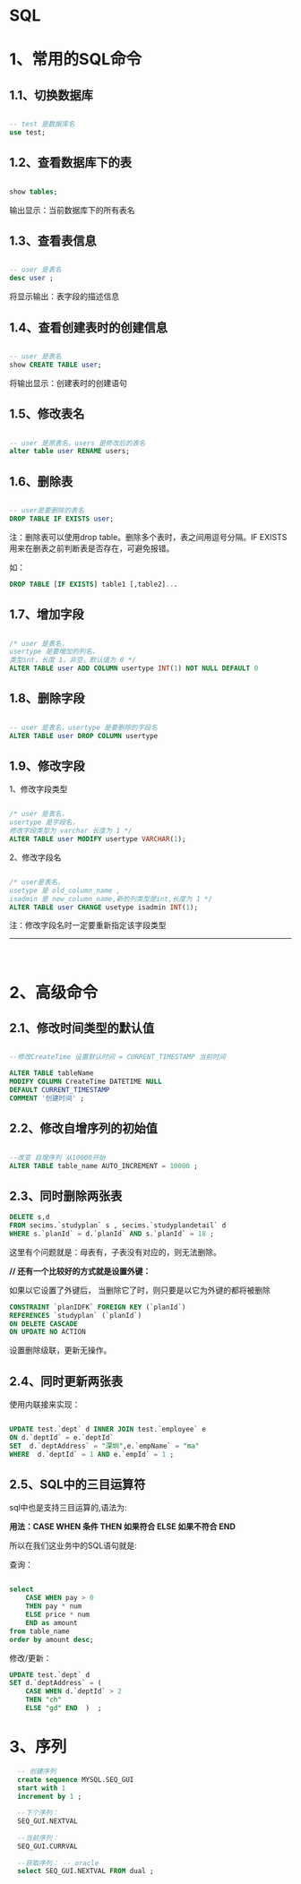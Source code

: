 # SQL





# 1、常用的SQL命令


## 1.1、切换数据库


```sql

-- test 是数据库名
use test;
```

## 1.2、查看数据库下的表


```sql

show tables;
```
输出显示：当前数据库下的所有表名




## 1.3、查看表信息

```sql

-- user 是表名
desc user ;
```
将显示输出：表字段的描述信息


## 1.4、查看创建表时的创建信息


```sql

-- user 是表名
show CREATE TABLE user;
```
将输出显示：创建表时的创建语句




## 1.5、修改表名



```sql

-- user 是原表名，users 是修改后的表名
alter table user RENAME users;
```


## 1.6、删除表



```sql 

-- user是要删除的表名
DROP TABLE IF EXISTS user;
```
注：删除表可以使用drop table。删除多个表时，表之间用逗号分隔。IF EXISTS用来在删表之前判断表是否存在，可避免报错。

如：
```sql
DROP TABLE [IF EXISTS] table1 [,table2]... 
```








## 1.7、增加字段


```sql

/* user 是表名，
usertype 是要增加的列名，
类型int，长度 1，非空，默认值为 0 */
ALTER TABLE user ADD COLUMN usertype INT(1) NOT NULL DEFAULT 0

```

## 1.8、删除字段


```sql

-- user 是表名，usertype 是要删除的字段名
ALTER TABLE user DROP COLUMN usertype 

```


## 1.9、修改字段

1、修改字段类型


```sql

/* user 是表名，
usertype 是字段名，
修改字段类型为 varchar 长度为 1 */
ALTER TABLE user MODIFY usertype VARCHAR(1);

```



2、修改字段名


```sql

/* user是表名，
usetype 是 old_column_name , 
isadmin 是 new_column_name,新的列类型是int,长度为 1 */
ALTER TABLE user CHANGE usetype isadmin INT(1);

```
注：修改字段名时一定要重新指定该字段类型









---

 　


# 2、高级命令



## 2.1、修改时间类型的默认值


```sql

--修改CreateTime 设置默认时间 = CURRENT_TIMESTAMP 当前时间

ALTER TABLE tableName 
MODIFY COLUMN CreateTime DATETIME NULL 
DEFAULT CURRENT_TIMESTAMP 
COMMENT '创建时间' ;

```


## 2.2、修改自增序列的初始值


```sql

--改变 自增序列 从10000开始
ALTER TABLE table_name AUTO_INCREMENT = 10000 ;

```









## 2.3、同时删除两张表


```sql
DELETE s,d 
FROM secims.`studyplan` s , secims.`studyplandetail` d 
WHERE s.`planId` = d.`planId` AND s.`planId` = 18 ;
```

这里有个问题就是：母表有，子表没有对应的，则无法删除。


**// 还有一个比较好的方式就是设置外键：**

如果以它设置了外键后，
当删除它了时，则只要是以它为外键的都将被删除

~~~sql
CONSTRAINT `planIDFK` FOREIGN KEY (`planId`) 
REFERENCES `studyplan` (`planId`) 
ON DELETE CASCADE 
ON UPDATE NO ACTION
~~~

设置删除级联，更新无操作。




## 2.4、同时更新两张表

使用内联接来实现：


```sql

UPDATE test.`dept` d INNER JOIN test.`employee` e
ON d.`deptId` = e.`deptId` 
SET  d.`deptAddress` = "深圳",e.`empName` = "ma" 
WHERE  d.`deptId` = 1 AND e.`empId` = 1 ;
```


## 2.5、SQL中的三目运算符

sql中也是支持三目运算的,语法为:

**用法：CASE  WHEN 条件 THEN 如果符合 ELSE 如果不符合 END**

所以在我们这业务中的SQL语句就是:


查询：

```sql

select   
    CASE WHEN pay > 0 
    THEN pay * num 
    ELSE price * num 
    END as amount
from table_name 
order by amount desc;

```

修改/更新：

```sql
UPDATE test.`dept` d 
SET d.`deptAddress` = (  
    CASE WHEN d.`deptId` > 2 
    THEN "ch" 
    ELSE "gd" END  )  ;
```






# **3、序列**

```sql
  -- 创建序列   
  create sequence MYSQL.SEQ_GUI   
  start with 1   
  increment by 1 ;
  
  --下个序列：
  SEQ_GUI.NEXTVAL
  
  --当前序列：
  SEQ_GUI.CURRVAL
  
  --获取序列： -- oracle
  select SEQ_GUI.NEXTVAL FROM dual ; 
  
```


